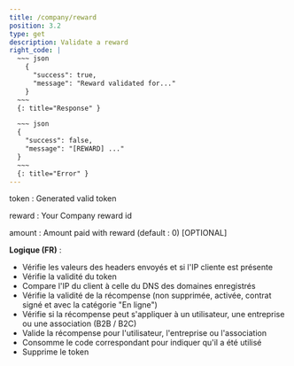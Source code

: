 ```yaml
---
title: /company/reward
position: 3.2
type: get
description: Validate a reward
right_code: |
  ~~~ json
    {
      "success": true,
      "message": "Reward validated for..."
    }
  ~~~
  {: title="Response" }

  ~~~ json
  {
    "success": false,
    "message": "[REWARD] ..."
  }
  ~~~
  {: title="Error" }
---
```

token
: Generated valid token

reward
: Your Company reward id

amount
: Amount paid with reward (default : 0) [OPTIONAL]

**Logique (FR)** :

- Vérifie les valeurs des headers envoyés et si l'IP cliente est présente
- Vérifie la validité du token
- Compare l'IP du client à celle du DNS des domaines enregistrés
- Vérifie la validité de la récompense (non supprimée, activée, contrat signé et avec la catégorie "En ligne")
- Vérifie si la récompense peut s'appliquer à un utilisateur, une entreprise ou une association (B2B / B2C)
- Valide la récompense pour l'utilisateur, l'entreprise ou l'association
- Consomme le code correspondant pour indiquer qu'il a été utilisé
- Supprime le token
